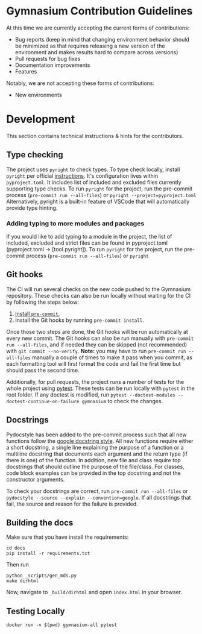 # Gymnasium Contribution Guidelines

At this time we are currently accepting the current forms of contributions:

- Bug reports (keep in mind that changing environment behavior should be minimized as that requires releasing a new version of the environment and makes results hard to compare across versions)
- Pull requests for bug fixes
- Documentation improvements
- Features

Notably, we are not accepting these forms of contributions:

- New environments

# Development

This section contains technical instructions & hints for the contributors.

## Type checking

The project uses `pyright` to check types.
To type check locally, install `pyright` per official [instructions](https://github.com/microsoft/pyright#command-line).
It's configuration lives within `pyproject.toml`. It includes list of included and excluded files currently supporting type checks.
To run `pyright` for the project, run the pre-commit process (`pre-commit run --all-files`) or `pyright --project=pyproject.toml`
Alternatively, pyright is a built-in feature of VSCode that will automatically provide type hinting.

### Adding typing to more modules and packages

If you would like to add typing to a module in the project,
the list of included, excluded and strict files can be found in pyproject.toml (pyproject.toml -> [tool.pyright]).
To run `pyright` for the project, run the pre-commit process (`pre-commit run --all-files`) or `pyright`

## Git hooks

The CI will run several checks on the new code pushed to the Gymnasium repository. These checks can also be run locally without waiting for the CI by following the steps below:

1. [install `pre-commit`](https://pre-commit.com/#install),
2. Install the Git hooks by running `pre-commit install`.

Once those two steps are done, the Git hooks will be run automatically at every new commit.
The Git hooks can also be run manually with `pre-commit run --all-files`, and if needed they can be skipped (not recommended) with `git commit --no-verify`.
**Note:** you may have to run `pre-commit run --all-files` manually a couple of times to make it pass when you commit, as each formatting tool will first format the code and fail the first time but should pass the second time.

Additionally, for pull requests, the project runs a number of tests for the whole project using [pytest](https://docs.pytest.org/en/latest/getting-started.html#install-pytest).
These tests can be run locally with `pytest` in the root folder. If any doctest is modified, run `pytest --doctest-modules --doctest-continue-on-failure gymnasium` to check the changes.

## Docstrings

Pydocstyle has been added to the pre-commit process such that all new functions follow the [google docstring style](https://sphinxcontrib-napoleon.readthedocs.io/en/latest/example_google.html).
All new functions require either a short docstring, a single line explaining the purpose of a function
or a multiline docstring that documents each argument and the return type (if there is one) of the function.
In addition, new file and class require top docstrings that should outline the purpose of the file/class.
For classes, code block examples can be provided in the top docstring and not the constructor arguments.

To check your docstrings are correct, run `pre-commit run --all-files` or `pydocstyle --source --explain --convention=google`.
If all docstrings that fail, the source and reason for the failure is provided.

## Building the docs

Make sure that you have install the requirements:

```shell
cd docs
pip install -r requirements.txt
```

Then run

```shell
python _scripts/gen_mds.py
make dirhtml
```

Now, navigate to `_build/dirhtml` and open `index.html` in your browser.

## Testing Locally

```
docker run -v $(pwd) gymnasium-all pytest
```
